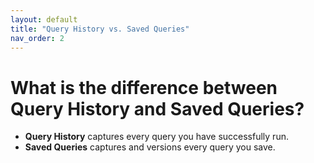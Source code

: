 ```yaml
---
layout: default
title: "Query History vs. Saved Queries"
nav_order: 2
---
```


# What is the difference between Query History and Saved Queries?

- **Query History** captures every query you have successfully run.
- **Saved Queries** captures and versions every query you save.
